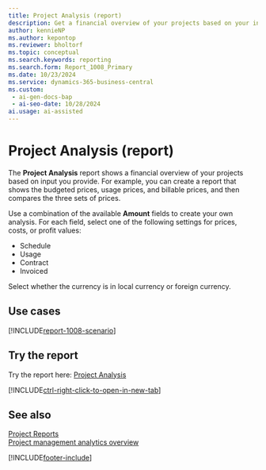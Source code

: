 ```yaml
---
title: Project Analysis (report)
description: Get a financial overview of your projects based on your input.
author: kennieNP
ms.author: kepontop
ms.reviewer: bholtorf
ms.topic: conceptual
ms.search.keywords: reporting
ms.search.form: Report_1008_Primary
ms.date: 10/23/2024
ms.service: dynamics-365-business-central
ms.custom:
 - ai-gen-docs-bap
 - ai-seo-date: 10/28/2024
ai.usage: ai-assisted
---
```


# Project Analysis (report)

The **Project Analysis** report shows a financial overview of your projects based on input you provide. For example, you can create a report that shows the budgeted prices, usage prices, and billable prices, and then compares the three sets of prices.

Use a combination of the available **Amount** fields to create your own analysis. For each field, select one of the following settings for prices, costs, or profit values:

* Schedule
* Usage
* Contract
* Invoiced

Select whether the currency is in local currency or foreign currency.

## Use cases

[!INCLUDE[report-1008-scenario](../includes/report-1008-scenario-include.md)]

<!-- 

Prompt

Below is a report in an ERP system. Provide 3-4 use cases for different personas working with projects

Format like this:    
  
As a <persona>, use the report to    
* use case 1  
* use case 2    

Do not capitalize the persona names. 

Do not start lines with "Use the data to"

## Report name
Project Analysis

## Report description
The *Project Analysis* report shows a financial overview of your projects based on your input.
For example, you can create a report that shows you the budgeted prices, usage prices, and billable prices, and then compares the three sets of prices.
Use a combination of the available **Amount** fields to create your own analysis. 
For each field, select one of the following prices, costs, or profit values: Schedule, Usage, Contract, and Invoiced.
Select whether the currency is specified in Local Currency or Foreign Currency.

### What the report does

### Use cases
Get a financial overview of your projects based on your input.

Please include your data sources and URLs

-->

## Try the report

Try the report here: [Project Analysis](https://businesscentral.dynamics.com?report=1008)

[!INCLUDE[ctrl-right-click-to-open-in-new-tab](../includes/ctrl-right-click-to-open-in-new-tab.md)]

## See also

[Project Reports](../project-reports.md)  
[Project management analytics overview](../projects-analytics-overview.md)  

[!INCLUDE[footer-include](../includes/footer-banner.md)]
